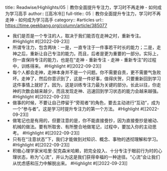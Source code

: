 title:: Readwise/Highlights/05｜教你全面提升专注力，学习时不再走神 - 如何成为学习高手
author:: [[高冷冷]]
full-title:: 05｜教你全面提升专注力，学习时不再走神 - 如何成为学习高手
category:: #articles
url:: https://time.geekbang.org/column/article/385077

- 我们是否是一个专注的人，取决于我们能否在走神之时，重新专注。 #Highlight #[[2022-09-23]]
- 所谓专注力，包含两块：一是，一直专注于一件事若干时长的能力；二是，走神之后，重新让自己专注的能力。而且，后者是更为重要的一部分。实际上，你一直保持专注的能力，也是在“走神 - 重新专注 - 走神 - 重新专注”的过程中，训练得来。 #Highlight #[[2022-09-23]]
- 每个人都会走神，走神本身并不是一个问题。你不需要自责，更不需要气急败坏。走神了，然后你意识到了，这是一件好事，值得庆贺，只要重新回到学习这件事情上就好了。因为，这是训练专注力最为关键的部分。长此以往，你走神的次数会越来越少，而且发现走神、迅速回到学习状态的能力会越来越强。 #Highlight #[[2022-09-23]]
- 做事的时候，不要让自己停留于“旁观者”的角色，要去主动进行“互动”，成为一个“参与者”。这是学习时提升专注力的第一个方法。 #Highlight #[[2022-09-23]]
- 做笔记也是有用的，但要注意的是，你不能直接誊抄，因为直接誊抄是被动、机械的做法。要有所取舍、有所整合地做笔记，过程中，要加入你的主动思考。 #Highlight #[[2022-09-23]]
- 只有在“注意状态”下，我们才能做到对知识、概念、事物的透彻理解和学习。 #Highlight #[[2022-09-23]]
- 积极心理学家米哈里·契克森米哈赖，把完全投入、十分专注于眼前行为时的心理状态，称为“心流”，并认为这是我们获得幸福的一种途径。“心流”会让我们从忧虑感和压力中解脱出来。 #Highlight #[[2022-09-23]]